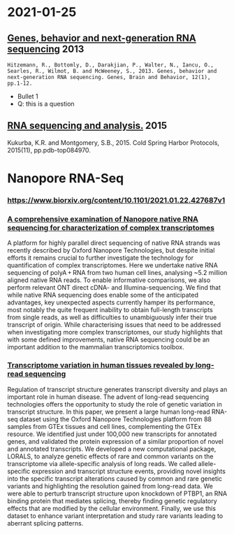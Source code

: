 # 2021-01-25

## [Genes, behavior and next‐generation RNA sequencing](https://onlinelibrary.wiley.com/doi/full/10.1111/gbb.12007) 2013
 	Hitzemann, R., Bottomly, D., Darakjian, P., Walter, N., Iancu, O., Searles, R., Wilmot, B. and McWeeney, S., 2013. Genes, behavior and next‐generation RNA sequencing. Genes, Brain and Behavior, 12(1), pp.1-12.

* Bullet 1
* Q: this is a question



## [RNA sequencing and analysis.](http://cshprotocols.cshlp.org/content/2015/11/pdb.top084970.full) 2015
Kukurba, K.R. and Montgomery, S.B., 2015.  Cold Spring Harbor Protocols, 2015(11), pp.pdb-top084970.



# Nanopore RNA-Seq

### https://www.biorxiv.org/content/10.1101/2021.01.22.427687v1

### [A comprehensive examination of Nanopore native RNA sequencing for characterization of complex transcriptomes](https://www.nature.com/articles/s41467-019-11272-z)
A platform for highly parallel direct sequencing of native RNA strands was recently described by Oxford Nanopore Technologies, but despite initial efforts it remains crucial to further investigate the technology for quantification of complex transcriptomes. Here we undertake native RNA sequencing of polyA + RNA from two human cell lines, analysing ~5.2 million aligned native RNA reads. To enable informative comparisons, we also perform relevant ONT direct cDNA- and Illumina-sequencing. We find that while native RNA sequencing does enable some of the anticipated advantages, key unexpected aspects currently hamper its performance, most notably the quite frequent inability to obtain full-length transcripts from single reads, as well as difficulties to unambiguously infer their true transcript of origin. While characterising issues that need to be addressed when investigating more complex transcriptomes, our study highlights that with some defined improvements, native RNA sequencing could be an important addition to the mammalian transcriptomics toolbox.


### [Transcriptome variation in human tissues revealed by long-read sequencing](https://www.biorxiv.org/content/10.1101/2021.01.22.427687v1)

Regulation of transcript structure generates transcript diversity and plays an important role in human disease. The advent of long-read sequencing technologies offers the opportunity to study the role of genetic variation in transcript structure. In this paper, we present a large human long-read RNA-seq dataset using the Oxford Nanopore Technologies platform from 88 samples from GTEx tissues and cell lines, complementing the GTEx resource. We identified just under 100,000 new transcripts for annotated genes, and validated the protein expression of a similar proportion of novel and annotated transcripts. We developed a new computational package, LORALS, to analyze genetic effects of rare and common variants on the transcriptome via allele-specific analysis of long reads. We called allele-specific expression and transcript structure events, providing novel insights into the specific transcript alterations caused by common and rare genetic variants and highlighting the resolution gained from long-read data. We were able to perturb transcript structure upon knockdown of PTBP1, an RNA binding protein that mediates splicing, thereby finding genetic regulatory effects that are modified by the cellular environment. Finally, we use this dataset to enhance variant interpretation and study rare variants leading to aberrant splicing patterns.
